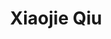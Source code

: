---
layout: member
title: Xiaojie Qiu
position: Former Graduate Student
current: Postdoctoral Fellow in the Weissman Lab at UCSF
current_link: https://weissmanlab.ucsf.edu/people/people.html
handle: xqiu
twitter: Xiaojie_Qiu
#email: xqiu@uw.edu
github: Xiaojieqiu
scholar: drBSsRcAAAAJ
image: /images/team/xiaojie-qiu.png
---